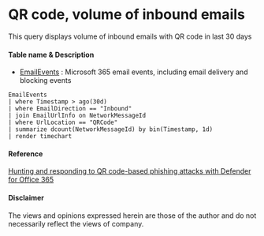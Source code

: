 #  QR code, volume of inbound emails
This query displays volume of inbound emails with QR code in last 30 days

#### Table name & Description
- [EmailEvents](https://learn.microsoft.com/en-us/microsoft-365/security/defender/advanced-hunting-emailevents-table?view=o365-worldwide) : Microsoft 365 email events, including email delivery and blocking events

```kusto
EmailEvents
| where Timestamp > ago(30d)
| where EmailDirection == "Inbound"
| join EmailUrlInfo on NetworkMessageId
| where UrlLocation == "QRCode"
| summarize dcount(NetworkMessageId) by bin(Timestamp, 1d)
| render timechart
```

#### Reference 
[Hunting and responding to QR code-based phishing attacks with Defender for Office 365](https://techcommunity.microsoft.com/t5/microsoft-defender-for-office/hunting-and-responding-to-qr-code-based-phishing-attacks-with/ba-p/4074730)

#### Disclaimer
The views and opinions expressed herein are those of the author and do not necessarily reflect the views of company.
